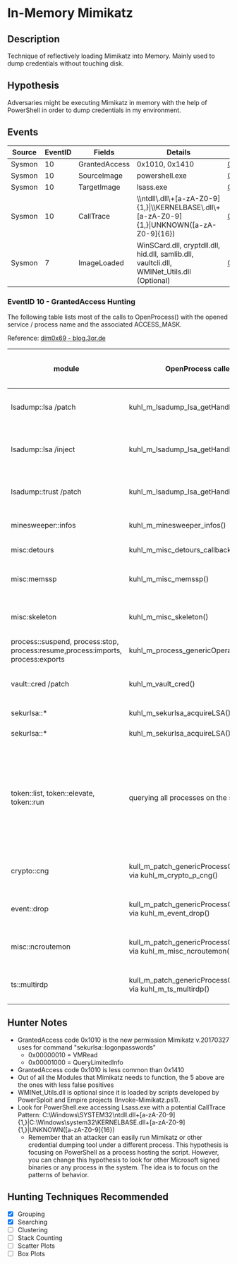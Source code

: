 # In-Memory Mimikatz
## Description
Technique of reflectively loading Mimikatz into Memory. Mainly used to dump credentials without touching disk.


## Hypothesis
Adversaries might be executing Mimikatz in memory with the help of PowerShell in order to dump credentials in my environment.


## Events

| Source | EventID | Fields | Details | Reference | 
|--------|---------|-------|--------|-----------| 
| Sysmon | 10 | GrantedAccess | 0x1010, 0x1410 | [Cyb3rWard0g](https://cyberwardog.blogspot.com/2017/03/chronicles-of-threat-hunter-hunting-for_22.html) |
| Sysmon | 10 | SourceImage | powershell.exe | [Cyb3rWard0g](https://cyberwardog.blogspot.com/2017/03/chronicles-of-threat-hunter-hunting-for_22.html) |
| Sysmon | 10 | TargetImage | lsass.exe | [Cyb3rWard0g](https://cyberwardog.blogspot.com/2017/03/chronicles-of-threat-hunter-hunting-for_22.html) |
| Sysmon | 10 | CallTrace | \\\ntdll\\.dll\\+\[a-zA-Z0-9\]\{1,\}\|\\\KERNELBASE\\.dll\\+\[a-zA-Z0-9\]\{1,\}\|UNKNOWN\(\[a-zA-Z0-9\]\{16\}\) | [Cyb3rWard0g](https://cyberwardog.blogspot.com/2017/03/chronicles-of-threat-hunter-hunting-for_22.html) |
| Sysmon | 7 | ImageLoaded | WinSCard.dll, cryptdll.dll, hid.dll, samlib.dll, vaultcli.dll, WMINet_Utils.dll (Optional) | [Cyb3rWard0g](https://cyberwardog.blogspot.com/2017/03/chronicles-of-threat-hunter-hunting-for.html) |

### EventID 10 - GrantedAccess Hunting
The following table lists most of the calls to OpenProcess() with the opened service / process name and the associated ACCESS_MASK. 

Reference: [dim0x69 - blog.3or.de](https://blog.3or.de/hunting-mimikatz-with-sysmon-monitoring-openprocess.html)


| module | OpenProcess caller function | destination process / destination service | ACCESS\_MASK | ACCESS_MASK translated | comment |
|---------|---------|---------|---------|---------|---------|
| lsadump::lsa /patch | kuhl_m_lsadump_lsa_getHandle() | SamSs | PROCESS_VM_READ \| PROCESS_VM_WRITE \| PROCESS_VM_OPERATION \| PROCESS_QUERY_INFORMATION | 0x1438 |
| lsadump::lsa /inject | kuhl_m_lsadump_lsa_getHandle() | SamSs | PROCESS_VM_READ \| PROCESS_VM_WRITE  \| PROCESS_VM_OPERATION \| PROCESS_QUERY_INFORMATION \| PROCESS_CREATE_THREAD | 0x143a |
| lsadump::trust /patch | kuhl_m_lsadump_lsa_getHandle() | SamSs | PROCESS_VM_READ \| PROCESS_VM_WRITE \| PROCESS_VM_OPERATION \| PROCESS_QUERY_INFORMATION| 0x1438 |
| minesweeper::infos | kuhl_m_minesweeper_infos() | minesweeper.exe | PROCESS_VM_READ \| PROCESS_VM_OPERATION \| PROCESS_QUERY_INFORMATION | 0x1418 |
| misc:detours | kuhl_m_misc_detours_callback_process() | * |GENERIC_READ | |omitted because of the very generic ACCESS_MASK |
| misc:memssp |  kuhl_m_misc_memssp() | lsass.exe | PROCESS_VM_READ \| PROCESS_VM_WRITE \| PROCESS_VM_OPERATION \| PROCESS_QUERY_INFORMATION | 0x1438 |
| misc:skeleton|  kuhl_m_misc_skeleton() | lsass.exe | PROCESS_VM_READ \| PROCESS_VM_WRITE \| PROCESS_VM_OPERATION \| PROCESS_QUERY_INFORMATION | 0x1438 |
| process::suspend, process:stop, process:resume,process:imports, process:exports |kuhl_m_process_genericOperation()|||| omitted because of the very generic ACCESS_MASKs|
| vault::cred /patch|  kuhl_m_vault_cred() | SamSs | PROCESS_VM_READ \| PROCESS_VM_WRITE \| PROCESS_VM_OPERATION \| PROCESS_QUERY_INFORMATION | 0x1438 | |
| sekurlsa::* | kuhl_m_sekurlsa_acquireLSA() | lsass.exe | PROCESS_VM_READ \| PROCESS_QUERY_INFORMATION | 0x1410 | for Windows Version < 5 |
| sekurlsa::* | kuhl_m_sekurlsa_acquireLSA() | lsass.exe | PROCESS_VM_READ \| PROCESS_QUERY_LIMITED_INFORMATION | 0x1010 | for Windows Version >= 6 |
| token::list, token::elevate, token::run | querying all processes on the system |*||first 0x1400 then 0x40| all three commands result in a call to kull_m_token_getTokens() which first iterates over **all** processes and threads with OpenProcess(PROCESS_QUERY_INFORMATION (0x1400)) (kull_m_token_getTokens_process_callback()) and then again to get the tokens OpenProcess(PROCESS_DUP_HANDLE (0x40)) (in kull_m_handle_getHandlesOfType_callback()) to duplicate the Tokens. This resultet in many thousand (!) Events with ID 10 (!)|
| crypto::cng | kull_m_patch_genericProcessOrServiceFromBuild() via  kuhl_m_crypto_p_cng() |KeyIso | PROCESS_VM_READ \| PROCESS_VM_WRITE \| PROCESS_VM_OPERATION \| PROCESS_QUERY_INFORMATION | 0x1438 | |
| event::drop | kull_m_patch_genericProcessOrServiceFromBuild() via  kuhl_m_event_drop() | EventLog | PROCESS_VM_READ \| PROCESS_VM_WRITE \| PROCESS_VM_OPERATION \| PROCESS_QUERY_INFORMATION | 0x1438 | ** this event does not get logged! :O mimikatz seems to be fast enough to apply the patch before the event gets logged!**|
| misc::ncroutemon | kull_m_patch_genericProcessOrServiceFromBuild() via  kuhl_m_misc_ncroutemon() | dsNcService| PROCESS_VM_READ \| PROCESS_VM_WRITE \| PROCESS_VM_OPERATION \| PROCESS_QUERY_INFORMATION | 0x1438 | |
| ts::multirdp| kull_m_patch_genericProcessOrServiceFromBuild() via  kuhl_m_ts_multirdp() | TermService | PROCESS_VM_READ \| PROCESS_VM_WRITE \| PROCESS_VM_OPERATION \| PROCESS_QUERY_INFORMATION | 0x1438 | |

## Hunter Notes
* GrantedAccess code 0x1010 is the new permission Mimikatz v.20170327 uses for command "sekurlsa::logonpasswords"
  * 0x00000010 = VMRead
  * 0x00001000 = QueryLimitedInfo
* GrantedAccess code 0x1010 is less common than 0x1410
* Out of all the Modules that Mimikatz needs to function, the 5 above are the ones with less false positives
* WMINet_Utils.dll is optional since it is loaded by scripts developed by PowerSploit and Empire projects (Invoke-Mimikatz.ps1).
* Look for PowerShell.exe accessing Lsass.exe with a potential CallTrace Pattern: C:\\Windows\\SYSTEM32\\ntdll\.dll\+[a-zA-Z0-9]{1,}\|C:\\Windows\\system32\\KERNELBASE\.dll\+[a-zA-Z0-9]{1,}\|UNKNOWN\([a-zA-Z0-9]{16}\)
	* Remember that an attacker can easily run Mimikatz or other credential dumping tool under a different process. This hypothesis is focusing on PowerShell as a process hosting the script. However, you can change this hypothesis to look for other Microsoft signed binaries or any process in the system. The idea is to focus on the patterns of behavior.


## Hunting Techniques Recommended

- [x] Grouping
- [x] Searching
- [ ] Clustering
- [ ] Stack Counting
- [ ] Scatter Plots
- [ ] Box Plots
